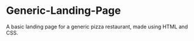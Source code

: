 # Generic-Landing-Page
A basic landing page for a generic pizza restaurant, made using HTML and CSS.

